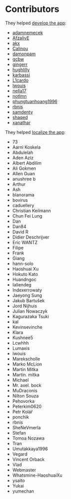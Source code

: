 # Contributors

They helped [develop the app](https://github.com/lwouis/alt-tab-macos/graphs/contributors):

* [adamnemecek](https://github.com/adamnemecek)
* [AfzalivE](https://github.com/AfzalivE)
* [akx](https://github.com/akx)
* [Calinou](https://github.com/Calinou)
* [damonpam](https://github.com/damonpam)
* [gcbw](https://github.com/gcbw)
* [gingerr](https://github.com/gingerr)
* [hughlilly](https://github.com/hughlilly)
* [karbassi](https://github.com/karbassi)
* [L1cardo](https://github.com/L1cardo)
* [lwouis](https://github.com/lwouis)
* [nella17](https://github.com/nella17)
* [notlmn](https://github.com/notlmn)
* [phungtuanhoang1996](https://github.com/phungtuanhoang1996)
* [rbnis](https://github.com/rbnis)
* [samdenty](https://github.com/samdenty)
* [shaqed](https://github.com/shaqed)
* [xanathar](https://github.com/xanathar)

They helped [localize the app](https://poeditor.com/join/project/8AOEZ0eAZE):

* 73
* Aarni Koskela
* Abdulelah
* Aden Aziz
* Albert Abdilim
* Ali Gokmen
* Allen Guan
* anushree b
* Arthur
* Ash
* blanorama
* bovirus
* caduellery
* Christian Keilmann
* Chun Fei Lung
* Dan
* Dan84
* David R
* Didier Deschrijver
* Eric WANTZ
* Filipe
* Frank
* Giang
* hann-solo
* Haoshuai Xu
* Hokuto Kato
* Huandngoc
* Ialiendeg
* Indexerrowaty
* Jaeyong Sung
* Jakub Bartušek
* Jord Nijhuis
* Julian Nowaczyk
* Kagurazaka Tsuki
* kal
* Kevinsevinche
* Klara
* Kushnee5
* Lcwhhh
* Lumaxis
* lwouis
* Marekscholle
* Marko McLion
* Martin Mitka
* Martin. mitka
* Michael
* Mr. axel. bock
* MuDraconis
* Nilton Souza
* Pehovorka
* Peterkim0620
* Petr Kolář
* ponchik
* rbnis
* SheNeVmerla
* Stefan
* Tomoa Nozawa
* Tran
* Umutakkaya1996
* Vegard
* Vincent Orback
* Vlad
* Webmaster
* Whatsmine-HaoshuaiXu
* ysaito
* Yukai
* yumechan
